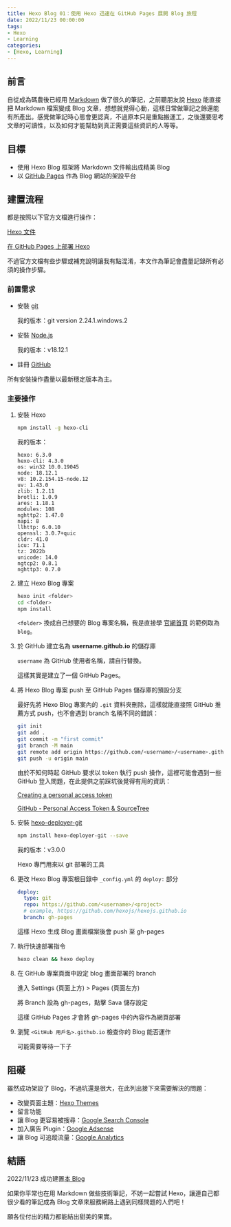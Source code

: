 ```yaml
---
title: Hexo Blog 01：使用 Hexo 迅速在 GitHub Pages 展開 Blog 旅程
date: 2022/11/23 00:00:00
tags:
- Hexo
- Learning
categories:
- [Hexo, Learning]
---
```


## 前言

自從成為碼農後已經用 [Markdown](https://markdown.tw) 做了很久的筆記，之前聽朋友說 [Hexo](https://hexo.io/zh-tw/) 能直接把 Markdown 檔案變成 Blog 文章，想想就覺得心動，這樣日常做筆記之餘還能有所產出。感覺做筆記時心態會更認真，不過原本只是重點搬運工，之後還要思考文章的可讀性，以及如何才能幫助到真正需要這些資訊的人等等。



## 目標

* 使用 Hexo Blog 框架將 Markdown 文件輸出成精美 Blog
* 以 [GitHub Pages](https://pages.github.com) 作為 Blog 網站的架設平台



## 建置流程

都是按照以下官方文檔進行操作：

[Hexo 文件](https://hexo.io/zh-tw/docs/)

[在 GitHub Pages 上部署 Hexo](https://hexo.io/zh-tw/docs/github-pages)

不過官方文檔有些步驟或補充說明讓我有點混淆，本文作為筆記會盡量記錄所有必須的操作步驟。



### 前置需求

* 安裝 [git](https://git-scm.com/)

   我的版本：git version 2.24.1.windows.2

* 安裝 [Node.js](https://nodejs.org/en/)

   我的版本：v18.12.1

* 註冊 [GitHub](https://github.com/)

所有安裝操作盡量以最新穩定版本為主。



### 主要操作

1. 安裝 Hexo

   ```sh
   npm install -g hexo-cli
   ```

   我的版本：

   ```
   hexo: 6.3.0
   hexo-cli: 4.3.0
   os: win32 10.0.19045
   node: 18.12.1
   v8: 10.2.154.15-node.12
   uv: 1.43.0
   zlib: 1.2.11
   brotli: 1.0.9
   ares: 1.18.1
   modules: 108
   nghttp2: 1.47.0
   napi: 8
   llhttp: 6.0.10
   openssl: 3.0.7+quic
   cldr: 41.0
   icu: 71.1
   tz: 2022b
   unicode: 14.0
   ngtcp2: 0.8.1
   nghttp3: 0.7.0
   ```



2. 建立 Hexo Blog 專案

   ```sh
   hexo init <folder>
   cd <folder>
   npm install
   ```

   `<folder>` 換成自己想要的 Blog 專案名稱，我是直接學 [官網首頁](https://hexo.io/zh-tw/) 的範例取為 `blog`。



3. 於 GitHub 建立名為 **username.github.io** 的儲存庫

   `username` 為 GitHub 使用者名稱，請自行替換。

   這樣其實是建立了一個 GitHub Pages。



4. 將 Hexo Blog 專案 push 至 GitHub Pages 儲存庫的預設分支

   最好先將 Hexo Blog 專案內的 `.git` 資料夾刪除，這樣就能直接照 GitHub 推薦方式 push，也不會遇到 branch 名稱不同的錯誤：

   ```sh
   git init
   git add .
   git commit -m "first commit"
   git branch -M main
   git remote add origin https://github.com/<username>/<username>.github.io.git
   git push -u origin main
   ```
   
   由於不知何時起 GitHub 要求以 token 執行 push 操作，這裡可能會遇到一些 GitHub 登入問題，在此提供之前踩坑後覺得有用的資訊：
   
   [Creating a personal access token](https://docs.github.com/en/authentication/keeping-your-account-and-data-secure/creating-a-personal-access-token)
   
   [GitHub - Personal Access Token & SourceTree](https://blog.csdn.net/caroline_wendy/article/details/119736105)



5. 安裝 [hexo-deployer-git](https://github.com/hexojs/hexo-deployer-git)

   ```sh
   npm install hexo-deployer-git --save
   ```

   我的版本：v3.0.0
   
   Hexo 專門用來以 git 部署的工具



6. 更改 Hexo Blog 專案根目錄中 `_config.yml` 的 `deploy:` 部分

   ```yaml
   deploy:
     type: git
     repo: https://github.com/<username>/<project>
     # example, https://github.com/hexojs/hexojs.github.io
     branch: gh-pages
   ```

   這樣 Hexo 生成 Blog 畫面檔案後會 push 至 gh-pages



7. 執行快速部署指令

   ```sh
   hexo clean && hexo deploy
   ```



8. 在 GitHub 專案頁面中設定 blog 畫面部署的 branch

   進入 Settings (頁面上方) > Pages (頁面左方)

   將 Branch 設為 gh-pages，點擊 Sava 儲存設定

   這樣 GitHub Pages 才會將 gh-pages 中的內容作為網頁部署



8. 瀏覽 `<GitHub 用戶名>.github.io` 檢查你的 Blog 能否運作

   可能需要等待一下子



## 阻礙

雖然成功架設了 Blog，不過坑還是很大，在此列出接下來需要解決的問題：

* 改變頁面主題：[Hexo Themes](https://hexo.io/themes/)
* 留言功能
* 讓 Blog 更容易被搜尋：[Google Search Console](https://search.google.com/search-console/welcome)
* 加入廣告 Plugin：[Google Adsense](https://www.google.com/adsense/start/#/?modal_active=none)
* 讓 Blog 可追蹤流量：[Google Analytics](https://analytics.google.com/analytics/web/)



## 結語

2022/11/23 成功建置[本 Blog](https://wcw0310.github.io)

如果你平常也在用 Markdown 做些技術筆記，不妨一起嘗試 Hexo，讓連自己都很少看的筆記成為 Blog 文章來服務網路上遇到同樣問題的人們吧！

願各位付出的精力都能結出甜美的果實。
